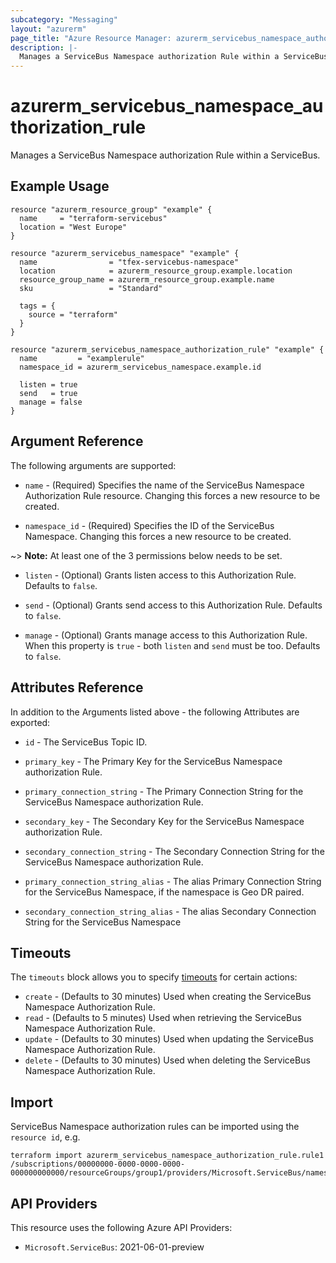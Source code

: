 ```yaml
---
subcategory: "Messaging"
layout: "azurerm"
page_title: "Azure Resource Manager: azurerm_servicebus_namespace_authorization_rule"
description: |-
  Manages a ServiceBus Namespace authorization Rule within a ServiceBus.
---
```


# azurerm_servicebus_namespace_authorization_rule

Manages a ServiceBus Namespace authorization Rule within a ServiceBus.

## Example Usage

```hcl
resource "azurerm_resource_group" "example" {
  name     = "terraform-servicebus"
  location = "West Europe"
}

resource "azurerm_servicebus_namespace" "example" {
  name                = "tfex-servicebus-namespace"
  location            = azurerm_resource_group.example.location
  resource_group_name = azurerm_resource_group.example.name
  sku                 = "Standard"

  tags = {
    source = "terraform"
  }
}

resource "azurerm_servicebus_namespace_authorization_rule" "example" {
  name         = "examplerule"
  namespace_id = azurerm_servicebus_namespace.example.id

  listen = true
  send   = true
  manage = false
}
```

## Argument Reference

The following arguments are supported:

* `name` - (Required) Specifies the name of the ServiceBus Namespace Authorization Rule resource. Changing this forces a new resource to be created.

* `namespace_id` - (Required) Specifies the ID of the ServiceBus Namespace. Changing this forces a new resource to be created.

~> **Note:** At least one of the 3 permissions below needs to be set.

* `listen` - (Optional) Grants listen access to this Authorization Rule. Defaults to `false`.

* `send` - (Optional) Grants send access to this Authorization Rule. Defaults to `false`.

* `manage` - (Optional) Grants manage access to this Authorization Rule. When this property is `true` - both `listen` and `send` must be too. Defaults to `false`.

## Attributes Reference

In addition to the Arguments listed above - the following Attributes are exported:

* `id` - The ServiceBus Topic ID.

* `primary_key` - The Primary Key for the ServiceBus Namespace authorization Rule.

* `primary_connection_string` - The Primary Connection String for the ServiceBus Namespace authorization Rule.

* `secondary_key` - The Secondary Key for the ServiceBus Namespace authorization Rule.

* `secondary_connection_string` - The Secondary Connection String for the ServiceBus Namespace authorization Rule.

* `primary_connection_string_alias` - The alias Primary Connection String for the ServiceBus Namespace, if the namespace is Geo DR paired.

* `secondary_connection_string_alias` - The alias Secondary Connection String for the ServiceBus Namespace

## Timeouts

The `timeouts` block allows you to specify [timeouts](https://www.terraform.io/language/resources/syntax#operation-timeouts) for certain actions:

* `create` - (Defaults to 30 minutes) Used when creating the ServiceBus Namespace Authorization Rule.
* `read` - (Defaults to 5 minutes) Used when retrieving the ServiceBus Namespace Authorization Rule.
* `update` - (Defaults to 30 minutes) Used when updating the ServiceBus Namespace Authorization Rule.
* `delete` - (Defaults to 30 minutes) Used when deleting the ServiceBus Namespace Authorization Rule.

## Import

ServiceBus Namespace authorization rules can be imported using the `resource id`, e.g.

```shell
terraform import azurerm_servicebus_namespace_authorization_rule.rule1 /subscriptions/00000000-0000-0000-0000-000000000000/resourceGroups/group1/providers/Microsoft.ServiceBus/namespaces/namespace1/authorizationRules/rule1
```

## API Providers
<!-- This section is generated, changes will be overwritten -->
This resource uses the following Azure API Providers:

* `Microsoft.ServiceBus`: 2021-06-01-preview
